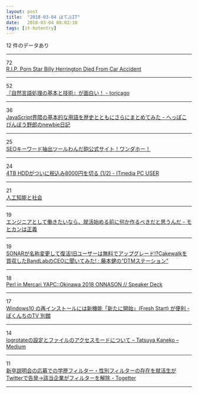 ```yaml
---
layout: post
title:  "2018-03-04 はてぶIT"
date:   2018-03-04 08:02:10
tags: [it-hotentry]
---
```

12 件のデータあり

<hr><div class="row">
<div class="col-1"><span class="badge badge-pill badge-success h2">72</span></div>
<div class="col-11"><a href='http://www.queermenow.net/blog/porn-star-billy-herrington-died-car-accident-rip/' target='_blank'>R.I.P. Porn Star Billy Herrington Died From Car Accident</a></div>
</div>
<hr>
<div class="row">
<div class="col-1"><span class="badge badge-pill badge-success h2">52</span></div>
<div class="col-11"><a href='http://toricago.hatenablog.com/entry/2018/03/03/220000' target='_blank'>『自然言語処理の基本と技術』が面白い！ - toricago</a></div>
</div>
<hr>
<div class="row">
<div class="col-1"><span class="badge badge-pill badge-success h2">36</span></div>
<div class="col-11"><a href='http://heppoko.hatenadiary.jp/entry/2018/03/03/200013' target='_blank'>JavaScript界隈の基本的な用語を歴史とともにさらにまとめてみた - へっぽこびんぼう野郎のnewbie日記</a></div>
</div>
<hr>
<div class="row">
<div class="col-1"><span class="badge badge-pill badge-success h2">25</span></div>
<div class="col-11"><a href='https://40end.com/seo_wandahooo/' target='_blank'>SEOキーワード抽出ツールわんだ砲公式サイト！ワンダホー！</a></div>
</div>
<hr>
<div class="row">
<div class="col-1"><span class="badge badge-pill badge-success h2">24</span></div>
<div class="col-11"><a href='http://www.itmedia.co.jp/pcuser/articles/1803/03/news017.html' target='_blank'>4TB HDDがついに税込み8000円を切る (1/2) - ITmedia PC USER</a></div>
</div>
<hr>
<div class="row">
<div class="col-1"><span class="badge badge-pill badge-success h2">21</span></div>
<div class="col-11"><a href='https://www.slideshare.net/hirsoshnakagawa3/ss-89442307' target='_blank'>人工知能と社会</a></div>
</div>
<hr>
<div class="row">
<div class="col-1"><span class="badge badge-pill badge-success h2">19</span></div>
<div class="col-11"><a href='http://blog.pinkumohikan.com/entry/development-something-before-entry' target='_blank'>エンジニアとして働きたいなら、就活始める前に何か作るべきだと思うんだ - モヒカンは正義</a></div>
</div>
<hr>
<div class="row">
<div class="col-1"><span class="badge badge-pill badge-success h2">19</span></div>
<div class="col-11"><a href='http://www.dtmstation.com/archives/52010778.html' target='_blank'>SONARが名称変更して復活!旧ユーザーは無料でアップグレード!?Cakewalkを買収したBandLabのCEOに聞いてみた! : 藤本健の“DTMステーション”</a></div>
</div>
<hr>
<div class="row">
<div class="col-1"><span class="badge badge-pill badge-success h2">18</span></div>
<div class="col-11"><a href='https://speakerdeck.com/kazeburo/perl-in-mercari-yapc-okinawa-2018-onnason' target='_blank'>Perl in Mercari YAPC::Okinawa 2018 ONNASON // Speaker Deck</a></div>
</div>
<hr>
<div class="row">
<div class="col-1"><span class="badge badge-pill badge-success h2">17</span></div>
<div class="col-11"><a href='https://freesoft.tvbok.com/win10/reset-this-pc/reinstall-fresh-start.html' target='_blank'>Windows10 の再インストールには新機能「新たに開始」(Fresh Start) が便利 - ぼくんちのTV 別館</a></div>
</div>
<hr>
<div class="row">
<div class="col-1"><span class="badge badge-pill badge-success h2">14</span></div>
<div class="col-11"><a href='https://medium.com/@catatsuy/f9719352dada' target='_blank'>logrotateの設定とファイルのアクセスモードについて – Tatsuya Kaneko – Medium</a></div>
</div>
<hr>
<div class="row">
<div class="col-1"><span class="badge badge-pill badge-success h2">11</span></div>
<div class="col-11"><a href='https://togetter.com/li/1204933' target='_blank'>新卒説明会の応募での学歴フィルター・性別フィルターの存在を就活生がTwitterで告発→該当企業がフィルターを解除 - Togetter</a></div>
</div>
<hr>
